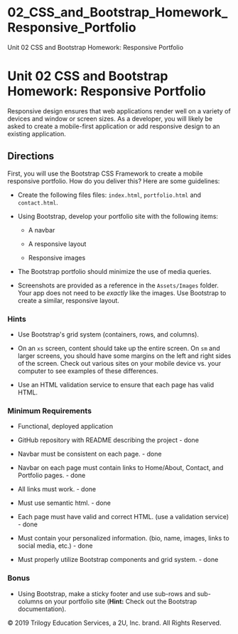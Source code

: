 # 02_CSS_and_Bootstrap_Homework_Responsive_Portfolio
Unit 02 CSS and Bootstrap Homework: Responsive Portfolio

# Unit 02 CSS and Bootstrap Homework: Responsive Portfolio

Responsive design ensures that web applications render well on a variety of devices and window or screen sizes. As a developer, you will likely be asked to create a mobile-first application or add responsive design to an existing application. 


## Directions

First, you will use the Bootstrap CSS Framework to create a mobile responsive portfolio. How do you deliver this? Here are some guidelines:

* Create the following files files: `index.html`, `portfolio.html` and `contact.html`.

* Using Bootstrap, develop your portfolio site with the following items:

   * A navbar

   * A responsive layout

   * Responsive images

* The Bootstrap portfolio should minimize the use of media queries.

* Screenshots are provided as a reference in the `Assets/Images` folder. Your app does not need to be _exactly_ like the images. Use Bootstrap to create a similar, responsive layout.

### Hints

* Use Bootstrap's grid system (containers, rows, and columns).

* On an `xs` screen, content should take up the entire screen. On `sm` and larger screens, you should have some margins on the left and right sides of the screen. Check out various sites on your mobile device vs. your computer to see examples of these differences.

* Use an HTML validation service to ensure that each page has valid HTML.

### Minimum Requirements

* Functional, deployed application

* GitHub repository with README describing the project - done

* Navbar must be consistent on each page. - done

* Navbar on each page must contain links to Home/About, Contact, and Portfolio pages. - done

* All links must work. - done

* Must use semantic html. - done

* Each page must have valid and correct HTML. (use a validation service) - done

* Must contain your personalized information. (bio, name, images, links to social media, etc.) - done

* Must properly utilize Bootstrap components and grid system. - done

### Bonus

* Using Bootstrap, make a sticky footer and use sub-rows and sub-columns on your portfolio site (**Hint:** Check out the Bootstrap documentation).



© 2019 Trilogy Education Services, a 2U, Inc. brand. All Rights Reserved.
